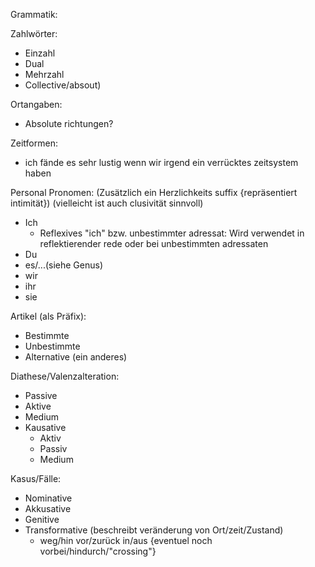 Grammatik:

  Zahlwörter:
  - Einzahl
  - Dual
  - Mehrzahl
  - Collective/absout)

  Ortangaben:
  - Absolute richtungen?

  Zeitformen:
  - ich fände es sehr lustig wenn wir irgend ein verrücktes zeitsystem haben


  Personal Pronomen:
    (Zusätzlich ein Herzlichkeits suffix {repräsentiert intimität})
    (vielleicht ist auch clusivität sinnvoll)
    
  - Ich
    - Reflexives "ich" bzw. unbestimmter adressat: Wird verwendet in reflektierender rede oder bei unbestimmten adressaten
  - Du
  - es/...(siehe Genus)
  - wir
  - ihr
  - sie

  Artikel (als Präfix):
  - Bestimmte 
  - Unbestimmte
  - Alternative (ein anderes)

  Diathese/Valenzalteration:
  - Passive
  - Aktive
  - Medium
  - Kausative
    - Aktiv
    - Passiv
    - Medium

  Kasus/Fälle:
  - Nominative
  - Akkusative
  - Genitive
  - Transformative (beschreibt veränderung von Ort/zeit/Zustand)
    - weg/hin vor/zurück in/aus {eventuel noch vorbei/hindurch/"crossing"}
